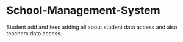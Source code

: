 # School-Management-System
Student add and fees adding all about student data access and also teachers data access. 
